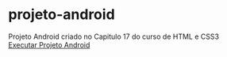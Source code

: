 # projeto-android
Projeto Android criado no Capitulo 17 do curso de HTML e CSS3<br>
<a href="https://geffersoncosta.github.io/projeto-android/" target="_blank" rel="externo">Executar Projeto Android</a><br>
